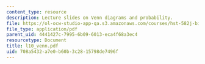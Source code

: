 ```yaml
---
content_type: resource
description: Lecture slides on Venn diagrams and probability.
file: https://ol-ocw-studio-app-qa.s3.amazonaws.com/courses/hst-582j-biomedical-signal-and-image-processing-spring-2007/708a5432a7e0b60b3c2815798de7496f_l10_venn.pdf
file_type: application/pdf
parent_uid: 4441427c-7995-6b09-6013-eca4f68a3ec4
resourcetype: Document
title: l10_venn.pdf
uid: 708a5432-a7e0-b60b-3c28-15798de7496f
---
```

